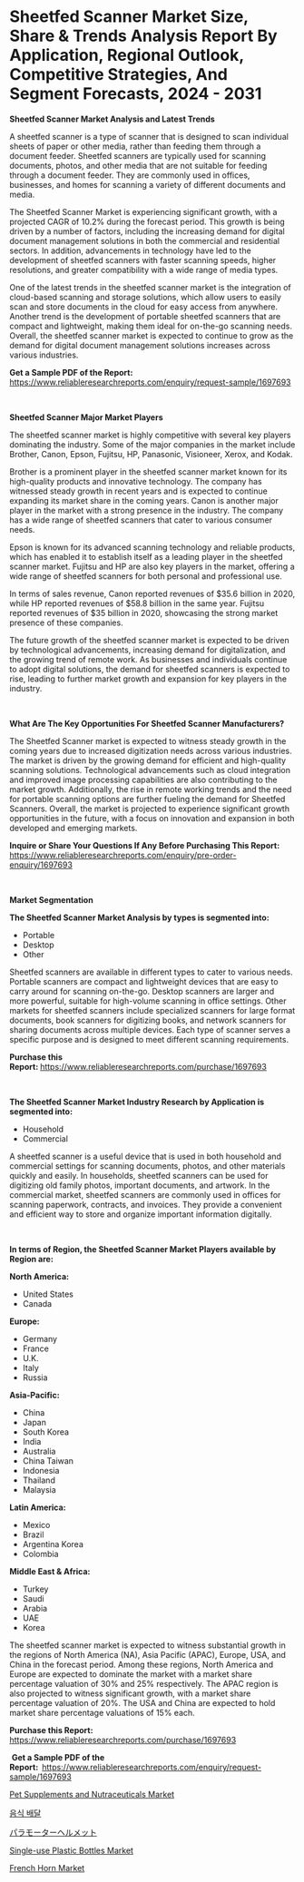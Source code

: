 <p><h1>Sheetfed Scanner Market Size, Share & Trends Analysis Report By Application, Regional Outlook, Competitive Strategies, And Segment Forecasts, 2024 - 2031</h1></p><p><strong>Sheetfed Scanner Market Analysis and Latest Trends</strong></p>
<p><p>A sheetfed scanner is a type of scanner that is designed to scan individual sheets of paper or other media, rather than feeding them through a document feeder. Sheetfed scanners are typically used for scanning documents, photos, and other media that are not suitable for feeding through a document feeder. They are commonly used in offices, businesses, and homes for scanning a variety of different documents and media.</p><p>The Sheetfed Scanner Market is experiencing significant growth, with a projected CAGR of 10.2% during the forecast period. This growth is being driven by a number of factors, including the increasing demand for digital document management solutions in both the commercial and residential sectors. In addition, advancements in technology have led to the development of sheetfed scanners with faster scanning speeds, higher resolutions, and greater compatibility with a wide range of media types.</p><p>One of the latest trends in the sheetfed scanner market is the integration of cloud-based scanning and storage solutions, which allow users to easily scan and store documents in the cloud for easy access from anywhere. Another trend is the development of portable sheetfed scanners that are compact and lightweight, making them ideal for on-the-go scanning needs. Overall, the sheetfed scanner market is expected to continue to grow as the demand for digital document management solutions increases across various industries.</p></p>
<p><strong>Get a Sample PDF of the Report:&nbsp;</strong> <a href="https://www.reliableresearchreports.com/enquiry/request-sample/1697693">https://www.reliableresearchreports.com/enquiry/request-sample/1697693</a></p>
<p>&nbsp;</p>
<p><strong>Sheetfed Scanner Major Market Players</strong></p>
<p><p>The sheetfed scanner market is highly competitive with several key players dominating the industry. Some of the major companies in the market include Brother, Canon, Epson, Fujitsu, HP, Panasonic, Visioneer, Xerox, and Kodak.</p><p>Brother is a prominent player in the sheetfed scanner market known for its high-quality products and innovative technology. The company has witnessed steady growth in recent years and is expected to continue expanding its market share in the coming years. Canon is another major player in the market with a strong presence in the industry. The company has a wide range of sheetfed scanners that cater to various consumer needs.</p><p>Epson is known for its advanced scanning technology and reliable products, which has enabled it to establish itself as a leading player in the sheetfed scanner market. Fujitsu and HP are also key players in the market, offering a wide range of sheetfed scanners for both personal and professional use.</p><p>In terms of sales revenue, Canon reported revenues of $35.6 billion in 2020, while HP reported revenues of $58.8 billion in the same year. Fujitsu reported revenues of $35 billion in 2020, showcasing the strong market presence of these companies.</p><p>The future growth of the sheetfed scanner market is expected to be driven by technological advancements, increasing demand for digitalization, and the growing trend of remote work. As businesses and individuals continue to adopt digital solutions, the demand for sheetfed scanners is expected to rise, leading to further market growth and expansion for key players in the industry.</p></p>
<p>&nbsp;</p>
<p><strong>What Are The Key Opportunities For Sheetfed Scanner Manufacturers?</strong></p>
<p><p>The Sheetfed Scanner market is expected to witness steady growth in the coming years due to increased digitization needs across various industries. The market is driven by the growing demand for efficient and high-quality scanning solutions. Technological advancements such as cloud integration and improved image processing capabilities are also contributing to the market growth. Additionally, the rise in remote working trends and the need for portable scanning options are further fueling the demand for Sheetfed Scanners. Overall, the market is projected to experience significant growth opportunities in the future, with a focus on innovation and expansion in both developed and emerging markets.</p></p>
<p><strong>Inquire or Share Your Questions If Any Before Purchasing This Report:</strong> <a href="https://www.reliableresearchreports.com/enquiry/pre-order-enquiry/1697693">https://www.reliableresearchreports.com/enquiry/pre-order-enquiry/1697693</a></p>
<p>&nbsp;</p>
<p><strong>Market Segmentation</strong></p>
<p><strong>The Sheetfed Scanner Market Analysis by types is segmented into:</strong></p>
<p><ul><li>Portable</li><li>Desktop</li><li>Other</li></ul></p>
<p><p>Sheetfed scanners are available in different types to cater to various needs. Portable scanners are compact and lightweight devices that are easy to carry around for scanning on-the-go. Desktop scanners are larger and more powerful, suitable for high-volume scanning in office settings. Other markets for sheetfed scanners include specialized scanners for large format documents, book scanners for digitizing books, and network scanners for sharing documents across multiple devices. Each type of scanner serves a specific purpose and is designed to meet different scanning requirements.</p></p>
<p><strong>Purchase this Report:&nbsp;</strong><a href="https://www.reliableresearchreports.com/purchase/1697693">https://www.reliableresearchreports.com/purchase/1697693</a></p>
<p>&nbsp;</p>
<p><strong>The Sheetfed Scanner Market Industry Research by Application is segmented into:</strong></p>
<p><ul><li>Household</li><li>Commercial</li></ul></p>
<p><p>A sheetfed scanner is a useful device that is used in both household and commercial settings for scanning documents, photos, and other materials quickly and easily. In households, sheetfed scanners can be used for digitizing old family photos, important documents, and artwork. In the commercial market, sheetfed scanners are commonly used in offices for scanning paperwork, contracts, and invoices. They provide a convenient and efficient way to store and organize important information digitally.</p></p>
<p>&nbsp;</p>
<p><strong>In terms of Region, the Sheetfed Scanner Market Players available by Region are:</strong></p>
<p>
    <p> <strong> North America: </strong>
        <ul>
            <li>United States</li>
            <li>Canada</li>
        </ul>
        </p> 
    <p> <strong> Europe: </strong>
        <ul>
            <li>Germany</li>
            <li>France</li>
            <li>U.K.</li>
            <li>Italy</li>
            <li>Russia</li>
        </ul>
        </p> 
    <p> <strong> Asia-Pacific: </strong>
        <ul>
            <li>China</li>
            <li>Japan</li>
            <li>South Korea</li>
            <li>India</li>
            <li>Australia</li>
            <li>China Taiwan</li>
            <li>Indonesia</li>
            <li>Thailand</li>
            <li>Malaysia</li>
        </ul>
        </p> 
    <p> <strong> Latin America: </strong>
        <ul>
            <li>Mexico</li>
            <li>Brazil</li>
            <li>Argentina Korea</li>
            <li>Colombia</li>
        </ul>
        </p> 
    <p> <strong> Middle East & Africa: </strong>
        <ul>
            <li>Turkey</li>
            <li>Saudi</li>
            <li>Arabia</li>
            <li>UAE</li>
            <li>Korea</li>
        </ul>
    </p>
    </p>
<p><p>The sheetfed scanner market is expected to witness substantial growth in the regions of North America (NA), Asia Pacific (APAC), Europe, USA, and China in the forecast period. Among these regions, North America and Europe are expected to dominate the market with a market share percentage valuation of 30% and 25% respectively. The APAC region is also projected to witness significant growth, with a market share percentage valuation of 20%. The USA and China are expected to hold market share percentage valuations of 15% each.</p></p>
<p><strong>Purchase this Report: </strong><a href="https://www.reliableresearchreports.com/purchase/1697693">https://www.reliableresearchreports.com/purchase/1697693</a></p>
<p>&nbsp;<strong>Get a Sample PDF of the Report:&nbsp;&nbsp;</strong><a href="https://www.reliableresearchreports.com/enquiry/request-sample/1697693">https://www.reliableresearchreports.com/enquiry/request-sample/1697693</a></p>
<p><strong></strong></p>
<p><p><a href="https://issuu.com/reportprime-2/docs/pet-supplements-and-nutraceuticals-market-size-203">Pet Supplements and Nutraceuticals Market</a></p><p><a href="https://medium.com/@moulafa/%EC%8B%9D%ED%92%88-%EB%B0%B0%EB%8B%AC-%EC%8B%9C%EC%9E%A5-%EC%8B%9C%EC%9E%A5-cagr-%EC%8B%9C%EC%9E%A5-%EB%8F%99%ED%96%A5-%EB%B0%8F-%EC%84%B1%EC%9E%A5-%EC%A0%84%EB%9E%B5%EC%97%90-%EB%8C%80%ED%95%9C-%ED%86%B5%EC%B0%B0%EB%A0%A5-9cfd5a224887">음식 배달</a></p><p><a href="https://medium.com/@mt14785/%E3%83%91%E3%83%A9%E3%83%A2%E3%83%BC%E3%82%BF%E3%83%BC%E3%83%98%E3%83%AB%E3%83%A1%E3%83%83%E3%83%88%E5%B8%82%E5%A0%B4%E3%81%AE%E8%A6%8F%E6%A8%A1-cagr-%E3%83%88%E3%83%AC%E3%83%B3%E3%83%892024%E5%B9%B4-2030%E5%B9%B4-720cde6ed0f4">パラモーターヘルメット</a></p><p><a href="https://issuu.com/reportprime-2/docs/single-use-plastic-bottles-market-size-2030.pptx">Single-use Plastic Bottles Market</a></p><p><a href="https://github.com/jodemen/Market-Research-Report-List-1/blob/main/french-horn-market.md">French Horn Market</a></p></p>